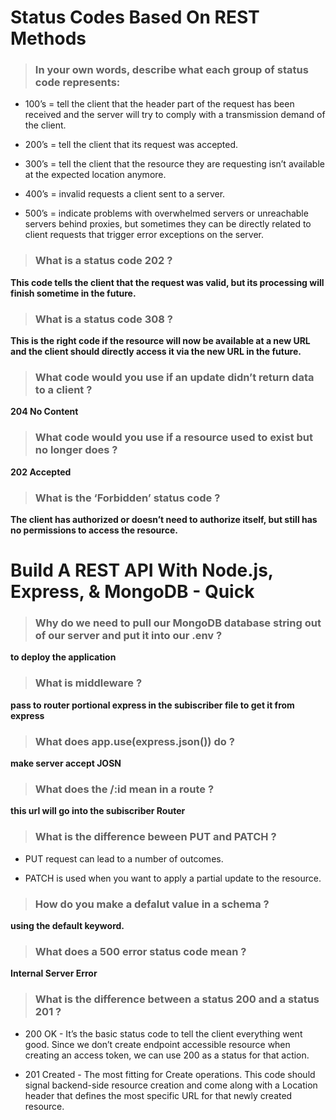 # Status Codes Based On REST Methods 

> ### In your own words, describe what each group of status code represents: 


* 100’s = tell the client that the header part of the request has been received and the server will try to comply with a transmission demand of the client.

* 200’s = tell the client that its request was accepted.

* 300’s = tell the client that the resource they are requesting isn’t available at the expected location anymore.

* 400’s = invalid requests a client sent to a server. 

* 500’s = indicate problems with overwhelmed servers or unreachable servers behind proxies, but sometimes they can be directly related to client requests that trigger error exceptions on the server. 

> ### What is a status code 202 ?

**This code tells the client that the request was valid, but its processing will finish sometime in the future.** 

> ### What is a status code 308 ?

**This is the right code if the resource will now be available at a new URL and the client should directly access it via the new URL in the future.** 

> ### What code would you use if an update didn’t return data to a client ? 

**204 No Content** 

> ### What code would you use if a resource used to exist but no longer does ?

**202 Accepted** 

> ### What is the ‘Forbidden’ status code ? 

**The client has authorized or doesn’t need to authorize itself, but still has no permissions to access the resource.** 

# Build A REST API With Node.js, Express, & MongoDB - Quick 

> ### Why do we need to pull our MongoDB database string out of our server and put it into our .env ?

**to deploy the application** 

> ### What is middleware ?

**pass to router portional express in the subiscriber file to get it from express** 

> ### What does app.use(express.json()) do ?

**make server accept JOSN** 

> ### What does the /:id mean in a route ?

**this url will go into the subiscriber Router** 

> ### What is the difference beween PUT and PATCH ?

* PUT request can lead to a number of outcomes. 

* PATCH is used when you want to apply a partial update to the resource.

> ### How do you make a defalut value in a schema ? 

**using the default keyword.** 

> ### What does a 500 error status code mean ? 

**Internal Server Error** 

> ### What is the difference between a status 200 and a status 201 ? 

* 200 OK - It’s the basic status code to tell the client everything went good. Since we don’t create endpoint accessible resource when creating an access token, we can use 200 as a status for that action. 

* 201 Created - The most fitting for Create operations. This code should signal backend-side resource creation and come along with a Location header that defines the most specific URL for that newly created resource. 
